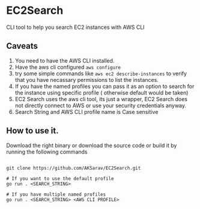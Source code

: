 # EC2Search
CLI tool to help you search EC2 instances with AWS CLI


## Caveats

1. You need to have  the AWS CLI installed.
2. Have the aws cli configured `aws configure` 
3. try some simple commands like `aws ec2 describe-instances` to verify that you have necassary permissions to list the instances.
4. If you have the named profiles you can pass it as an option to search for the instance using specific profile ( otherwise default would be taken)
5. EC2 Search uses the aws cli tool, its just a wrapper, EC2 Search does not directly connect to AWS or use your security credentials anyway.
6. Search String and AWS CLI profile name is Case sensitive



## How to use it.

Download the right binary or download the source code or build it by running the following commands


```

git clone https://github.com/AKSarav/EC2Search.git

# If you want to use the default profile 
go run . <SEARCH_STRING>

# If you have multiple named profiles
go run . <SEARCH_STRING> <AWS CLI PROFILE>

```



